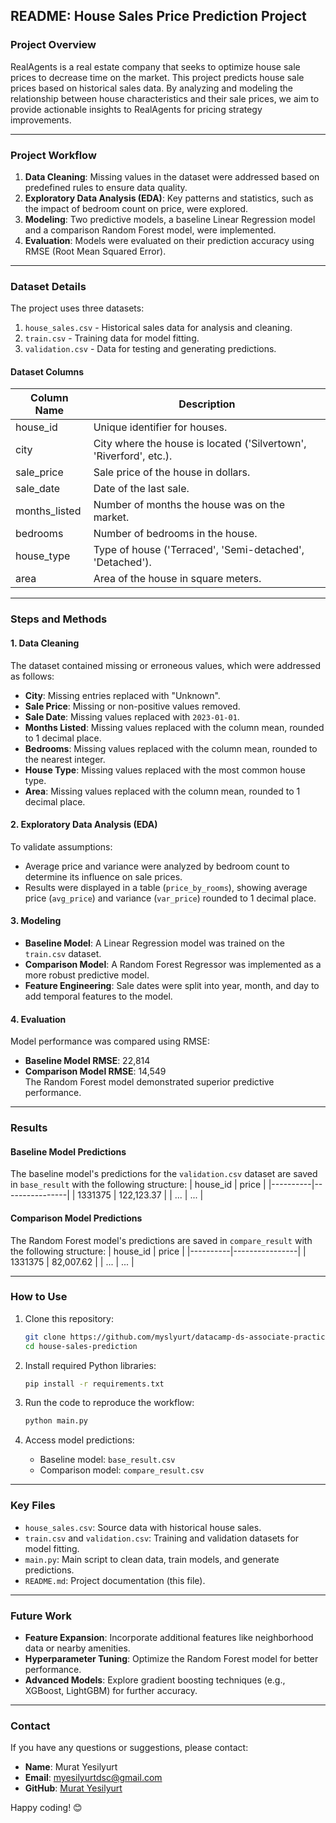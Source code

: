 ## README: House Sales Price Prediction Project

### **Project Overview**
RealAgents is a real estate company that seeks to optimize house sale prices to decrease time on the market. This project predicts house sale prices based on historical sales data. By analyzing and modeling the relationship between house characteristics and their sale prices, we aim to provide actionable insights to RealAgents for pricing strategy improvements.

---

### **Project Workflow**
1. **Data Cleaning**: Missing values in the dataset were addressed based on predefined rules to ensure data quality.
2. **Exploratory Data Analysis (EDA)**: Key patterns and statistics, such as the impact of bedroom count on price, were explored.
3. **Modeling**: Two predictive models, a baseline Linear Regression model and a comparison Random Forest model, were implemented.
4. **Evaluation**: Models were evaluated on their prediction accuracy using RMSE (Root Mean Squared Error).

---

### **Dataset Details**
The project uses three datasets:
1. `house_sales.csv` - Historical sales data for analysis and cleaning.
2. `train.csv` - Training data for model fitting.
3. `validation.csv` - Data for testing and generating predictions.

#### **Dataset Columns**
| Column Name     | Description                                                                 |
|------------------|-----------------------------------------------------------------------------|
| house_id         | Unique identifier for houses.                                              |
| city             | City where the house is located ('Silvertown', 'Riverford', etc.).         |
| sale_price       | Sale price of the house in dollars.                                        |
| sale_date        | Date of the last sale.                                                     |
| months_listed    | Number of months the house was on the market.                              |
| bedrooms         | Number of bedrooms in the house.                                           |
| house_type       | Type of house ('Terraced', 'Semi-detached', 'Detached').                   |
| area             | Area of the house in square meters.                                        |

---

### **Steps and Methods**

#### **1. Data Cleaning**
The dataset contained missing or erroneous values, which were addressed as follows:
- **City**: Missing entries replaced with "Unknown".
- **Sale Price**: Missing or non-positive values removed.
- **Sale Date**: Missing values replaced with `2023-01-01`.
- **Months Listed**: Missing values replaced with the column mean, rounded to 1 decimal place.
- **Bedrooms**: Missing values replaced with the column mean, rounded to the nearest integer.
- **House Type**: Missing values replaced with the most common house type.
- **Area**: Missing values replaced with the column mean, rounded to 1 decimal place.

#### **2. Exploratory Data Analysis (EDA)**
To validate assumptions:
- Average price and variance were analyzed by bedroom count to determine its influence on sale prices.
- Results were displayed in a table (`price_by_rooms`), showing average price (`avg_price`) and variance (`var_price`) rounded to 1 decimal place.

#### **3. Modeling**
- **Baseline Model**: A Linear Regression model was trained on the `train.csv` dataset.
- **Comparison Model**: A Random Forest Regressor was implemented as a more robust predictive model.
- **Feature Engineering**: Sale dates were split into year, month, and day to add temporal features to the model.

#### **4. Evaluation**
Model performance was compared using RMSE:
- **Baseline Model RMSE**: 22,814
- **Comparison Model RMSE**: 14,549  
The Random Forest model demonstrated superior predictive performance.

---

### **Results**
#### **Baseline Model Predictions**
The baseline model's predictions for the `validation.csv` dataset are saved in `base_result` with the following structure:
| house_id | price          |
|----------|----------------|
| 1331375  | 122,123.37     |
| ...      | ...            |

#### **Comparison Model Predictions**
The Random Forest model's predictions are saved in `compare_result` with the following structure:
| house_id | price          |
|----------|----------------|
| 1331375  | 82,007.62      |
| ...      | ...            |

---

### **How to Use**
1. Clone this repository:  
   ```bash
   git clone https://github.com/myslyurt/datacamp-ds-associate-practical-exam.git
   cd house-sales-prediction
   ```

2. Install required Python libraries:  
   ```bash
   pip install -r requirements.txt
   ```

3. Run the code to reproduce the workflow:
   ```bash
   python main.py
   ```

4. Access model predictions:
   - Baseline model: `base_result.csv`
   - Comparison model: `compare_result.csv`

---

### **Key Files**
- `house_sales.csv`: Source data with historical house sales.
- `train.csv` and `validation.csv`: Training and validation datasets for model fitting.
- `main.py`: Main script to clean data, train models, and generate predictions.
- `README.md`: Project documentation (this file).

---

### **Future Work**
- **Feature Expansion**: Incorporate additional features like neighborhood data or nearby amenities.
- **Hyperparameter Tuning**: Optimize the Random Forest model for better performance.
- **Advanced Models**: Explore gradient boosting techniques (e.g., XGBoost, LightGBM) for further accuracy.

---

### **Contact**
If you have any questions or suggestions, please contact:
- **Name**: Murat Yesilyurt
- **Email**: myesilyurtdsc@gmail.com
- **GitHub**: [Murat Yesilyurt](https://github.com/myslyurt)

Happy coding! 😊
